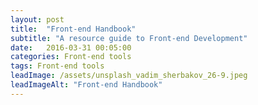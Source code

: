 ```yaml
---
layout: post
title:  "Front-end Handbook"
subtitle: "A resource guide to Front-end Development"
date:   2016-03-31 00:05:00
categories: Front-end tools
tags: Front-end tools
leadImage: /assets/unsplash_vadim_sherbakov_26-9.jpeg
leadImageAlt: "Front-end Handbook"
---
```

